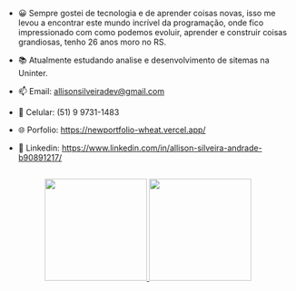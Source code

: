 - 😀 Sempre gostei de tecnologia e de aprender coisas novas, isso me levou a encontrar este mundo incrível da programação, onde fico impressionado com como podemos evoluir, aprender e construir coisas grandiosas, tenho 26 anos moro no RS.
- 📚 Atualmente estudando analise e desenvolvimento de sitemas na Uninter.
- 📫 Email: allisonsilveiradev@gmail.com
- 📱  Celular: (51) 9 9731-1483
- 🌐 Porfolio: https://newportfolio-wheat.vercel.app/
- 👤 Linkedin: https://www.linkedin.com/in/allison-silveira-andrade-b90891217/

  ##
  
<div align="center">
  <a href="https://github.com/AllisonSilveiraDev">
  <img height="180em" src="https://github-readme-stats.vercel.app/api?username=AllisonSilveiraDev&show_icons=true&theme=tokyonight&include_all_commits=true&count_private=true"/>
  <img height="180em" src="https://github-readme-stats.vercel.app/api/top-langs/?username=AllisonSilveiraDev&layout=compact&langs_count=7&theme=tokyonight"/>
</div>
  

  
  
